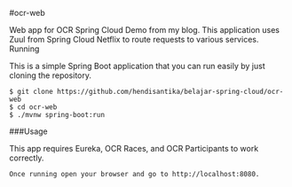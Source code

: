 #ocr-web

Web app for OCR Spring Cloud Demo from my blog. This application uses Zuul from Spring Cloud Netflix to route requests to various services.
Running

This is a simple Spring Boot application that you can run easily by just cloning the repository.
```$xslt
$ git clone https://github.com/hendisantika/belajar-spring-cloud/ocr-web
$ cd ocr-web
$ ./mvnw spring-boot:run
```


###Usage

This app requires Eureka, OCR Races, and OCR Participants to work correctly.
````$xslt
Once running open your browser and go to http://localhost:8080.
````
